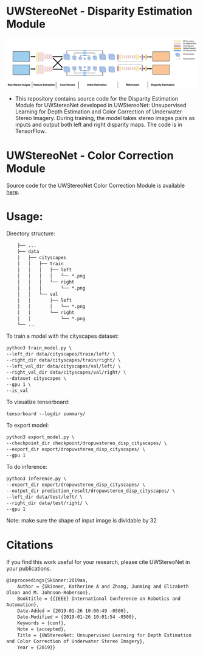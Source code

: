 # UWStereoNet - Disparity Estimation Module
![](figures/uwstereo_disparity_arch.png)
+ This repository contains source code for the Disparity Estimation Module for UWStereoNet developed in UWStereoNet: Unsupervised Learning for Depth Estimation and Color Correction of Underwater Stereo Imagery. During training, the model takes stereo images pairs as inputs and output both left and right disparity maps. The code is in TensorFlow.

# UWStereoNet - Color Correction Module

Source code for the UWStereoNet Color Correction Module is available [here](https://github.com/kskin/UWStereo).

# Usage:

Directory structure:
```
    ├── ...
    ├── data
    │   ├── cityscapes
    │   │   ├── train
    │   │   │   ├── left
    │   │   │   │   └── *.png
    │   │   │   └── right
    │   │   │       └── *.png
    │   │   └── val
    │   │       ├── left
    │   │       │   └── *.png
    │   │       └── right
    │   │           └── *.png
    └── ...
```

To train a model with the cityscapes dataset:

```
python3 train_model.py \
--left_dir data/cityscapes/train/left/ \
--right_dir data/cityscapes/train/right/ \
--left_val_dir data/cityscapes/val/left/ \
--right_val_dir data/cityscapes/val/right/ \
--dataset cityscapes \
--gpu 1 \
--is_val
```

To visualize tensorboard:
```
tensorboard --logdir summary/
```

To export model:
```
python3 export_model.py \
--checkpoint_dir checkpoint/dropuwstereo_disp_cityscapes/ \
--export_dir export/dropuwstereo_disp_cityscapes/ \
--gpu 1
```

To do inference:
```
python3 inference.py \
--export_dir export/dropuwstereo_disp_cityscapes/ \
--output_dir prediction_result/dropuwstereo_disp_cityscapes/ \
--left_dir data/test/left/ \
--right_dir data/test/right/ \
--gpu 1
```
Note: make sure the shape of input image is dividable by 32


# Citations

If you find this work useful for your research, please cite UWStereoNet in your publications.

```
@inproceedings{Skinner:2019aa,
	Author = {Skinner, Katherine A and Zhang, Junming and Elizabeth Olson and M. Johnson-Roberson},
	Booktitle = {{IEEE} International Conference on Robotics and Automation},
	Date-Added = {2019-01-26 10:00:49 -0500},
	Date-Modified = {2019-01-26 10:01:54 -0500},
	Keywords = {conf},
	Note = {accepted},
	Title = {UWStereoNet: Unsupervised Learning for Depth Estimation and Color Correction of Underwater Stereo Imagery},
	Year = {2019}}
```
